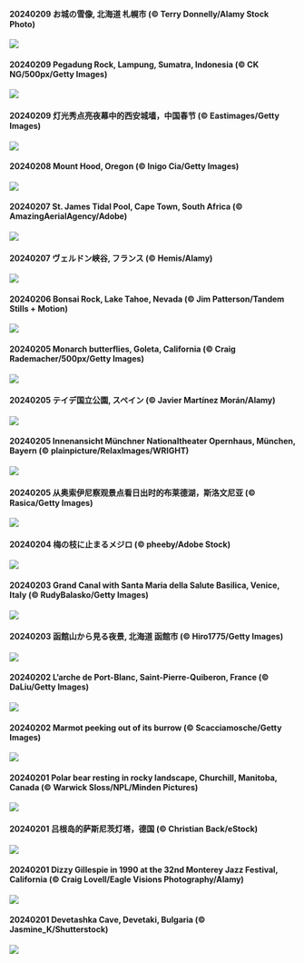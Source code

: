 #### 20240209 お城の雪像, 北海道 札幌市 (© Terry Donnelly/Alamy Stock Photo)

![](20240209_SapporoSnowFest_1920x1080.jpg)

#### 20240209 Pegadung Rock, Lampung, Sumatra, Indonesia (© CK NG/500px/Getty Images)

![](20240209_PegadungRocks_1920x1080.jpg)

#### 20240209 灯光秀点亮夜幕中的西安城墙，中国春节 (© Eastimages/Getty Images)

![](20240209_ChineseNewYearEve_1920x1080.jpg)

#### 20240208 Mount Hood, Oregon (© Inigo Cia/Getty Images)

![](20240208_MtHoodOregon_1920x1080.jpg)

#### 20240207 St. James Tidal Pool, Cape Town, South Africa (© AmazingAerialAgency/Adobe)

![](20240207_StJamesPool_1920x1080.jpg)

#### 20240207 ヴェルドン峡谷, フランス (© Hemis/Alamy)

![](20240207_GrandCanyonVerdon_1920x1080.jpg)

#### 20240206 Bonsai Rock, Lake Tahoe, Nevada (© Jim Patterson/Tandem Stills + Motion)

![](20240206_LakeTahoeRock_1920x1080.jpg)

#### 20240205 Monarch butterflies, Goleta, California (© Craig Rademacher/500px/Getty Images)

![](20240205_WesternMonarchs_1920x1080.jpg)

#### 20240205 テイデ国立公園, スペイン (© Javier Martínez Morán/Alamy)

![](20240205_TeideNational_1920x1080.jpg)

#### 20240205 Innenansicht Münchner Nationaltheater Opernhaus, München, Bayern (© plainpicture/RelaxImages/WRIGHT)

![](20240205_MunichOperaHouse_1920x1080.jpg)

#### 20240205 从奥索伊尼察观景点看日出时的布莱德湖，斯洛文尼亚 (© Rasica/Getty Images)

![](20240205_LakeBledSunrise_1920x1080.jpg)

#### 20240204 梅の枝に止まるメジロ  (© pheeby/Adobe Stock)

![](20240204_Risshun_1920x1080.jpg)

#### 20240203 Grand Canal with Santa Maria della Salute Basilica, Venice, Italy (© RudyBalasko/Getty Images)

![](20240203_VeniceCarnival_1920x1080.jpg)

#### 20240203 函館山から見る夜景, 北海道 函館市 (© Hiro1775/Getty Images)

![](20240203_Hakodate_1920x1080.jpg)

#### 20240202 L’arche de Port-Blanc, Saint-Pierre-Quiberon, France (© DaLiu/Getty Images)

![](20240202_Chandeleur_1920x1080.jpg)

#### 20240202 Marmot peeking out of its burrow (© Scacciamosche/Getty Images)

![](20240202_AlpineMarmot_1920x1080.jpg)

#### 20240201 Polar bear resting in rocky landscape, Churchill, Manitoba, Canada (© Warwick Sloss/NPL/Minden Pictures)

![](20240201_PolarBearResting_1920x1080.jpg)

#### 20240201 吕根岛的萨斯尼茨灯塔，德国 (© Christian Back/eStock)

![](20240201_HalbinselJasmund_1920x1080.jpg)

#### 20240201 Dizzy Gillespie in 1990 at the 32nd Monterey Jazz Festival, California (© Craig Lovell/Eagle Visions Photography/Alamy)

![](20240201_DizzyGillespie_1920x1080.jpg)

#### 20240201 Devetashka Cave, Devetaki, Bulgaria (© Jasmine_K/Shutterstock)

![](20240201_DevetashkaCave_1920x1080.jpg)

